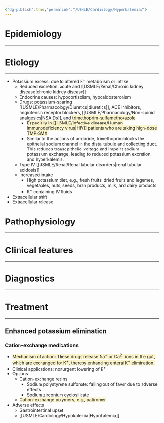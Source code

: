 ```yaml
---
{"dg-publish":true,"permalink":"/USMLE/Cardiology/Hyperkalemia/"}
---
```


# Epidemiology
---


# Etiology
---
- Potassium excess: due to altered K<sup>+</sup> metabolism or intake
	- Reduced excretion: acute and [[USMLE/Renal/Chronic kidney disease\|chronic kidney disease]] 
	- Endocrine causes: hypocortisolism, hypoaldosteronism 
	- Drugs: potassium-sparing [[USMLE/Pharmacology/Diuretics\|diuretics]], ACE inhibitors, angiotensin receptor blockers, [[USMLE/Pharmacology/Non-opioid analgesics\|NSAIDs]], and <span style="background:rgba(240, 200, 0, 0.2)">trimethoprim-sulfamethoxazole</span> 
		- <span style="background:rgba(240, 200, 0, 0.2)">Especially in [[USMLE/Infective disease/Human immunodeficiency virus\|HIV]] patients who are taking high-dose TMP-SMX</span>
		- Similar to the actions of amiloride, trimethoprim blocks the epithelial sodium channel in the distal tubule and collecting duct.  This reduces transepithelial voltage and impairs sodium-potassium exchange, leading to reduced potassium excretion and hyperkalemia.
	- Type IV [[USMLE/Renal/Renal tubular disorders\|renal tubular acidosis]]
	- Increased intake
		- High potassium diet, e.g., fresh fruits, dried fruits and legumes, vegetables, nuts, seeds, bran products, milk, and dairy products
		- K<sup>+</sup> containing IV fluids
- Extracellular shift
- Extracellular release

# Pathophysiology
---


# Clinical features
---


# Diagnostics
---


# Treatment
---
## Enhanced potassium elimination
### Cation-exchange medications
- <span style="background:rgba(240, 200, 0, 0.2)">Mechanism of action: These drugs release Na<sup>+</sup> or Ca<sup>2+</sup> ions in the gut, which are exchanged for K<sup>+</sup>, thereby enhancing enteral K<sup>+</sup> elimination.</span>
- Clinical applications: nonurgent lowering of K<sup>+</sup> 
- Options
	- Cation-exchange resins 
		- Sodium polystyrene sulfonate: falling out of favor due to adverse effects
		- Sodium zirconium cyclosilicate
	- <span style="background:rgba(240, 200, 0, 0.2)">Cation-exchange polymers, e.g., patiromer </span>
- Adverse effects
	- Gastrointestinal upset
	- [[USMLE/Cardiology/Hypokalemia\|Hypokalemia]]
